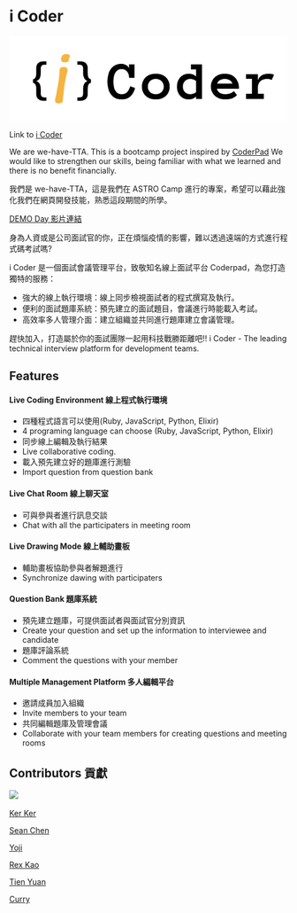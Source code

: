 # i Coder

![](/public/icoder_logo.png)

Link to [i Coder](http://icoder.tw/)

We are we-have-TTA. This is a bootcamp project inspired by [CoderPad](https://coderpad.io/)
We would like to strengthen our skills, being familiar with what we learned and there is no benefit financially.

我們是 we-have-TTA，這是我們在 ASTRO Camp 進行的專案，希望可以藉此強化我們在網頁開發技能，熟悉這段期間的所學。

[DEMO Day 影片連結](https://youtu.be/ThKLkzMPY08)

身為人資或是公司面試官的你，正在煩惱疫情的影響，難以透過遠端的方式進行程式碼考試嗎?

i Coder 是一個面試會議管理平台，致敬知名線上面試平台 Coderpad，為您打造獨特的服務：

- 強大的線上執行環境：線上同步檢視面試者的程式撰寫及執行。
- 便利的面試題庫系統：預先建立的面試題目，會議進行時能載入考試。
- 高效率多人管理介面：建立組織並共同進行題庫建立會議管理。

趕快加入，打造屬於你的面試團隊一起用科技戰勝距離吧!!
i Coder - The leading technical interview platform for development teams.

## Features

#### Live Coding Environment 線上程式執行環境

- 四種程式語言可以使用(Ruby, JavaScript, Python, Elixir)
- 4 programing language can choose (Ruby, JavaScript, Python, Elixir)
- 同步線上編輯及執行結果
- Live collaborative coding.
- 載入預先建立好的題庫進行測驗
- Import question from question bank

#### Live Chat Room 線上聊天室

- 可與參與者進行訊息交談
- Chat with all the participaters in meeting room

#### Live Drawing Mode 線上輔助畫板

- 輔助畫板協助參與者解題進行
- Synchronize dawing with participaters

#### Question Bank 題庫系統

- 預先建立題庫，可提供面試者與面試官分別資訊
- Create your question and set up the information to interviewee and candidate
- 題庫評論系統
- Comment the questions with your member

#### Multiple Management Platform 多人編輯平台

- 邀請成員加入組織
- Invite members to your team
- 共同編輯題庫及管理會議
- Collaborate with your team members for creating questions and meeting rooms

## Contributors 貢獻

<a href="https://github.com/we-have-TTA/iCoder/graphs/contributors">
  <img src="https://contrib.rocks/image?repo=we-have-TTA/iCoder&max=6" />
</a>

[Ker Ker](https://github.com/noracami)

[Sean Chen](https://github.com/oSeanChen)

[Yoji](https://github.com/Yojijun)

[Rex Kao](https://github.com/RexXKao)

[Tien Yuan](https://github.com/chutienyuan)

[Curry](https://github.com/zxcvbnm7548)
